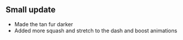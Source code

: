 ## Small update
- Made the tan fur darker
- Added more squash and stretch to the dash and boost animations
